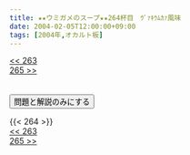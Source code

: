 ```yaml
---
title: ★★ウミガメのスープ★★264杯目　ｳﾞｧｷｳﾑｶｧ風味
date: 2004-02-05T12:00:00+09:00
tags: [2004年,オカルト板]
---
```

<div class="th_left"><a href="../263"><< 263</a></div>
<div class="th_right"><a href="../265">265 >></a></div>
<br><br>
<script src="../../js/cupsoup.js"></script>
<form>
<input type="button" value="問題と解説のみにする" onClick="toggleCupsoup()">
</form>
{{< 264 >}}
<div class="th_left"><a href="../263"><< 263</a></div>
<div class="th_right"><a href="../265">265 >></a></div>